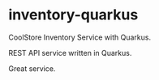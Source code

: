 # inventory-quarkus
CoolStore Inventory Service with Quarkus.

REST API service written in Quarkus.

Great service.
